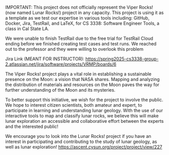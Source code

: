 IMPORTANT: This project does not officially represent the Viper Rocks! (now named Lunar Rocks!) project in any capacity. This project is using it as a template as we test our expertise in various tools including: GitHub, Docker, Jira, TestRail, and LaTeX, for CS 3338: Software Engineer Tools, a class in Cal State LA.

We were unable to finish TestRail due to the free trial for TestRail Cloud ending before we finished creating test cases and test runs. We reached out to the professor and they were willing to overlook this problem

Jira Link (MEANT FOR INSTRUCTOR): 
https://spring2025-cs3338-group-2.atlassian.net/jira/software/projects/VRMP/boards/6

The Viper Rocks! project plays a vital role in establishing a sustainable presence on the Moon: a vision that NASA shares. Mapping and analyzing the distribution of materials and resources on the Moon paves the way for further understanding of the Moon and its mysteries.

To better support this initiative, we wish for the project to involve the public. We hope to interest citizen scientists, both amateur and expert, to participate in learning and understanding lunar geology. With the use of our interactive tools to map and classify lunar rocks, we believe this will make lunar exploration an accessible and collaborative effort between the experts and the interested public!

We encourage you to look into the Lunar Rocks! project if you have an interest in participating and contributing to the study of lunar geology, as well as lunar exploration!
https://ascent.cysun.org/project/project/view/227